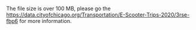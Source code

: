
The file size is over 100 MB, please go the https://data.cityofchicago.org/Transportation/E-Scooter-Trips-2020/3rse-fbp6 for more information.
